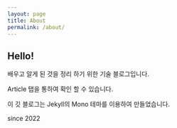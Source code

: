 ```yaml
---
layout: page
title: About
permalink: /about/
---
```


## Hello!

배우고 알게 된 것을 정리 하기 위한 기술 블로그입니다.
 
Article 탭을 통하여 확인 할 수 있습니다. 


이 깃 블로그는 Jekyll의  Mono 테마를 이용하여 만들었습니다. 
 
since 2022

<br>

<!-- ## Theme Monos
> Simple and lightweight theme for Jekyll

### Features
- Responsive.
- Syntax Highlight
- Most optimized theme for tech blog.
- Lightweight with minimum stylesheet.
- Easy to customize.
- Offers category menu.

### _config.yml
> Code block will look like this.
```yml
highlighter-theme: monokai //you can change your syntax color scheme.
date_format: "%Y-%M-%D" //and date format.
```

### Screenshots
#### Page
![alt text](/public/img/screenshot-1.png)
#### Articles
![alt text](/public/img/screenshot-2.png)
#### Page - Mobile
![alt text](/public/img/screenshot-m1.png)
#### Page - Articles
![alt text](/public/img/screenshot-m2.png)
 -->
